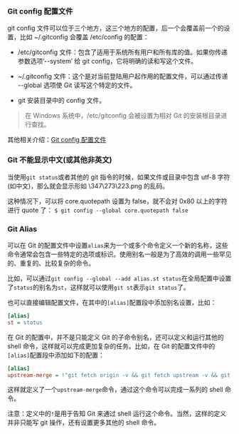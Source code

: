 
### Git config 配置文件

git config 文件可以位于三个地方，这三个地方的配置，后一个会覆盖前一个的设置，比如 ~/.gitconfig 会覆盖 /etc/config 的配置：

- /etc/gitconfig 文件：包含了适用于系统所有用户和所有库的值。如果你传递参数选项’--system’ 给 git config，它将明确的读和写这个文件。

- ~/.gitconfig 文件：这个是对当前登陆用户起作用的配置文件，可以通过传递 --global 选项使 Git 读写这个特定的文件。

- git 安装目录中的 config 文件。

> 在 Windows 系统中，/etc/gitconfig 会被设置为相对 Git 的安装根目录进行查找。

其他相关介绍：[Git config 配置文件](http://www.cnblogs.com/wanqieddy/archive/2012/08/03/2621027.html)

### Git 不能显示中文(或其他非英文)

当使用`git status`或者其他的 git 指令的时候，如果文件或目录中包含 utf-8 字符(如中文)，那么就会显示形如 \347\273\223.png 的乱码。

这种情况下，可以将 core.quotepath 设置为 false，就不会对 0x80 以上的字符进行 quote 了：
	`$ git config --global core.quotepath false`

### Git Alias

可以在 Git 的配置文件中设置`alias`来为一个或多个命令定义一个新的名称，这些命令通常会包含一些特定的选项或标识。使用别名一般是为了高效的调用一些罕见的、重复的、比较复杂的命令。

比如，可以通过`git config --global --add alias.st status`在全局配置中设置了`status`的别名为`st`，这样就可以使用`git st`表示`git status`了。

也可以直接编辑配置文件，在其中的`[alias]`配置段中添加别名设置，比如：

```ini
[alias]
st = status
```

在 Git 的配置中，并不是只能定义 Git 的子命令别名，还可以定义和运行其他的 shell 命令，这样就可以完成更加复杂的任务。比如，在 Git 的配置文件中的`[alias]`配置段中添加如下的配置：

```ini
[alias]
upstream-merge = !"git fetch origin -v && git fetch upstream -v && git merge upstream/master && git push"
```

这样就定义了一个`upstream-merge`命令，通过这个命令可以完成一系列的 shell 命令。

注意：定义中的`!`是用于告知 Git 来通过 shell 运行这个命令。当然，这样的定义并非只能写 git 操作，还有设置更多其他的 shell 命令。


